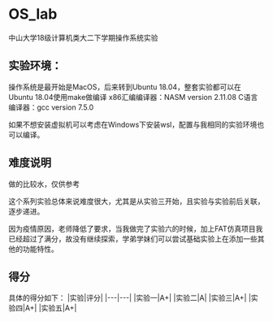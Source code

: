 # OS_lab
中山大学18级计算机类大二下学期操作系统实验

## 实验环境：
操作系统是最开始是MacOS，后来转到Ubuntu 18.04，整套实验都可以在Ubuntu 18.04使用make做编译
x86汇编编译器：NASM version 2.11.08
C语言编译器：gcc version 7.5.0

如果不想安装虚拟机可以考虑在Windows下安装wsl，配置与我相同的实验环境也可以编译。
## 难度说明
做的比较水，仅供参考

这个系列实验总体来说难度很大，尤其是从实验三开始，且实验与实验前后关联，逐步递进。

因为疫情原因，老师降低了要求，当我做完了实验六的时候，加上FAT仿真项目我已经超过了满分，故没有继续探索，学弟学妹们可以尝试基础实验上在添加一些其他的功能特性。

## 得分
具体的得分如下：
|实验|评分|
|---|---|
|实验一|A+|
|实验二|A|
|实验三|A+|
|实验四|A+|
|实验五|A+|

